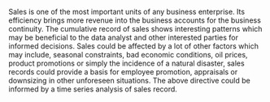 Sales is one of the most important units of any business enterprise. Its efficiency brings more revenue into the business accounts for the business continuity. The cumulative record of sales shows interesting patterns which may be beneficial to the data analyst and other interested parties for informed decisions. Sales could be affected by a lot of other factors which may include, seasonal constraints, bad economic conditions, oil prices, product promotions or simply the incidence of a natural disaster, sales records could provide a basis for employee promotion, appraisals or downsizing in other unforeseen situations. The above directive could be informed by a time series analysis of sales record.
